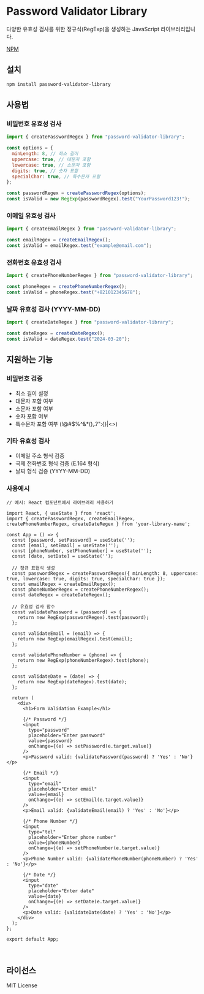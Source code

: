 # Password Validator Library

다양한 유효성 검사를 위한 정규식(RegExp)을 생성하는 JavaScript 라이브러리입니다.

[NPM](https://www.npmjs.com/package/wj-password-validator)

## 설치

```bash
npm install password-validator-library
```

## 사용법

### 비밀번호 유효성 검사

```javascript
import { createPasswordRegex } from "password-validator-library";

const options = {
  minLength: 8, // 최소 길이
  uppercase: true, // 대문자 포함
  lowercase: true, // 소문자 포함
  digits: true, // 숫자 포함
  specialChar: true, // 특수문자 포함
};

const passwordRegex = createPasswordRegex(options);
const isValid = new RegExp(passwordRegex).test("YourPassword123!");
```

### 이메일 유효성 검사

```javascript
import { createEmailRegex } from "password-validator-library";

const emailRegex = createEmailRegex();
const isValid = emailRegex.test("example@email.com");
```

### 전화번호 유효성 검사

```javascript
import { createPhoneNumberRegex } from "password-validator-library";

const phoneRegex = createPhoneNumberRegex();
const isValid = phoneRegex.test("+821012345678");
```

### 날짜 유효성 검사 (YYYY-MM-DD)

```javascript
import { createDateRegex } from "password-validator-library";

const dateRegex = createDateRegex();
const isValid = dateRegex.test("2024-03-20");
```

## 지원하는 기능

### 비밀번호 검증

- 최소 길이 설정
- 대문자 포함 여부
- 소문자 포함 여부
- 숫자 포함 여부
- 특수문자 포함 여부 (!@#$%^&\*(),.?":{}|<>)

### 기타 유효성 검사

- 이메일 주소 형식 검증
- 국제 전화번호 형식 검증 (E.164 형식)
- 날짜 형식 검증 (YYYY-MM-DD)


### 사용예시 


```
// 예시: React 컴포넌트에서 라이브러리 사용하기

import React, { useState } from 'react';
import { createPasswordRegex, createEmailRegex, createPhoneNumberRegex, createDateRegex } from 'your-library-name';

const App = () => {
  const [password, setPassword] = useState('');
  const [email, setEmail] = useState('');
  const [phoneNumber, setPhoneNumber] = useState('');
  const [date, setDate] = useState('');

  // 정규 표현식 생성
  const passwordRegex = createPasswordRegex({ minLength: 8, uppercase: true, lowercase: true, digits: true, specialChar: true });
  const emailRegex = createEmailRegex();
  const phoneNumberRegex = createPhoneNumberRegex();
  const dateRegex = createDateRegex();

  // 유효성 검사 함수
  const validatePassword = (password) => {
    return new RegExp(passwordRegex).test(password);
  };

  const validateEmail = (email) => {
    return new RegExp(emailRegex).test(email);
  };

  const validatePhoneNumber = (phone) => {
    return new RegExp(phoneNumberRegex).test(phone);
  };

  const validateDate = (date) => {
    return new RegExp(dateRegex).test(date);
  };

  return (
    <div>
      <h1>Form Validation Example</h1>
      
      {/* Password */}
      <input 
        type="password" 
        placeholder="Enter password" 
        value={password} 
        onChange={(e) => setPassword(e.target.value)} 
      />
      <p>Password valid: {validatePassword(password) ? 'Yes' : 'No'}</p>

      {/* Email */}
      <input 
        type="email" 
        placeholder="Enter email" 
        value={email} 
        onChange={(e) => setEmail(e.target.value)} 
      />
      <p>Email valid: {validateEmail(email) ? 'Yes' : 'No'}</p>

      {/* Phone Number */}
      <input 
        type="tel" 
        placeholder="Enter phone number" 
        value={phoneNumber} 
        onChange={(e) => setPhoneNumber(e.target.value)} 
      />
      <p>Phone Number valid: {validatePhoneNumber(phoneNumber) ? 'Yes' : 'No'}</p>

      {/* Date */}
      <input 
        type="date" 
        placeholder="Enter date" 
        value={date} 
        onChange={(e) => setDate(e.target.value)} 
      />
      <p>Date valid: {validateDate(date) ? 'Yes' : 'No'}</p>
    </div>
  );
};

export default App;



```

## 라이선스

MIT License
